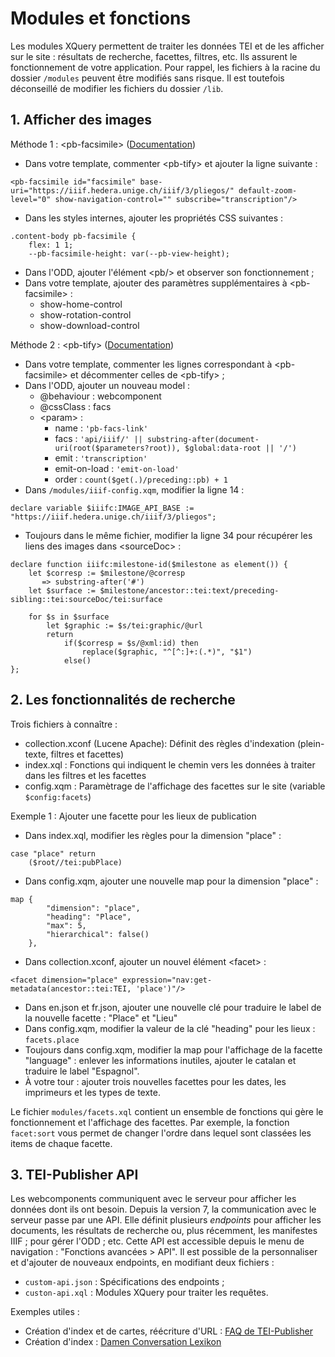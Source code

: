 # Modules et fonctions
Les modules XQuery permettent de traiter les données TEI et de les afficher sur le site : résultats de recherche, facettes, filtres, etc. Ils assurent le fonctionnement de votre application. Pour rappel, les fichiers à la racine du dossier ```/modules``` peuvent être modifiés sans risque. Il est toutefois déconseillé de modifier les fichiers du dossier ```/lib```.

## 1. Afficher des images
Méthode 1 : &lt;pb-facsimile&gt; ([Documentation](https://cdn.tei-publisher.com/@2.23.2/dist/api.html#pb-facsimile.0))

- Dans votre template, commenter &lt;pb-tify&gt; et ajouter la ligne suivante :
```
<pb-facsimile id="facsimile" base-uri="https://iiif.hedera.unige.ch/iiif/3/pliegos/" default-zoom-level="0" show-navigation-control="" subscribe="transcription"/>
```
- Dans les styles internes, ajouter les propriétés CSS suivantes :
```
.content-body pb-facsimile {
    flex: 1 1;
    --pb-facsimile-height: var(--pb-view-height);
```
- Dans l'ODD, ajouter l'élément &lt;pb/&gt; et observer son fonctionnement ;
- Dans votre template, ajouter des paramètres supplémentaires à &lt;pb-facsimile&gt; :
    - show-home-control
    - show-rotation-control
    - show-download-control 

Méthode 2 : &lt;pb-tify&gt; ([Documentation](https://cdn.tei-publisher.com/@2.23.2/dist/api.html#pb-tify.0))

- Dans votre template, commenter les lignes correspondant à &lt;pb-facsimile&gt; et décommenter celles de &lt;pb-tify&gt; ;
- Dans l'ODD, ajouter un nouveau model :
    - @behaviour : webcomponent
    - @cssClass : facs
    - &lt;param&gt; :
        - name : ```'pb-facs-link'```
        - facs : ```'api/iiif/' || substring-after(document-uri(root($parameters?root)), $global:data-root || '/')```
        - emit : ```'transcription'```
        - emit-on-load : ```'emit-on-load'```
        - order : ```count($get(.)/preceding::pb) + 1```
- Dans ```/modules/iiif-config.xqm```, modifier la ligne 14 :
    
```
declare variable $iiifc:IMAGE_API_BASE := "https://iiif.hedera.unige.ch/iiif/3/pliegos";
```

- Toujours dans le même fichier, modifier la ligne 34 pour récupérer les liens des images dans &lt;sourceDoc&gt; :
```
declare function iiifc:milestone-id($milestone as element()) {
    let $corresp := $milestone/@corresp
       => substring-after('#')
    let $surface := $milestone/ancestor::tei:text/preceding-sibling::tei:sourceDoc/tei:surface
    
    for $s in $surface
        let $graphic := $s/tei:graphic/@url
        return
            if($corresp = $s/@xml:id) then
                replace($graphic, "^[^:]+:(.*)", "$1")
            else()
};
```

## 2. Les fonctionnalités de recherche
Trois fichiers à connaître :

- collection.xconf (Lucene Apache): Définit des règles d'indexation (plein-texte, filtres et facettes)
- index.xql : Fonctions qui indiquent le chemin vers les données à traiter dans les filtres et les facettes
- config.xqm : Paramètrage de l'affichage des facettes sur le site (variable ```$config:facets```)

Exemple 1 : Ajouter une facette pour les lieux de publication

- Dans index.xql, modifier les règles pour la dimension "place" :
```
case "place" return
    ($root//tei:pubPlace)
```
- Dans config.xqm, ajouter une nouvelle map pour la dimension "place" :
```
map {
        "dimension": "place",
        "heading": "Place",
        "max": 5,
        "hierarchical": false()
    },
```

- Dans collection.xconf, ajouter un nouvel élément &lt;facet&gt; :
```
<facet dimension="place" expression="nav:get-metadata(ancestor::tei:TEI, 'place')"/>
```

- Dans en.json et fr.json, ajouter une nouvelle clé pour traduire le label de la nouvelle facette : "Place" et "Lieu"
- Dans config.xqm, modifier la valeur de la clé "heading" pour les lieux : ```facets.place```
- Toujours dans config.xqm, modifier la map pour l'affichage de la facette "language" : enlever les informations inutiles, ajouter le catalan et traduire le label "Espagnol".
- À votre tour : ajouter trois nouvelles facettes pour les dates, les imprimeurs et les types de texte.

Le fichier ```modules/facets.xql``` contient un ensemble de fonctions qui gère le fonctionnement et l'affichage des facettes. Par exemple, la fonction ```facet:sort``` vous permet de changer l'ordre dans lequel sont classées les items de chaque facette.

## 3. TEI-Publisher API
Les webcomponents communiquent avec le serveur pour afficher les données dont ils ont besoin. Depuis la version 7, la communication avec le serveur passe par une API. Elle définit plusieurs *endpoints* pour afficher les documents, les résultats de recherche ou, plus récemment, les manifestes IIIF ; pour gérer l'ODD ; etc. Cette API est accessible depuis le menu de navigation : "Fonctions avancées > API". Il est possible de la personnaliser et d'ajouter de nouveaux endpoints, en modifiant deux fichiers :

- ```custom-api.json``` : Spécifications des endpoints ;
- ```custon-api.xql``` : Modules XQuery pour traiter les requêtes.

Exemples utiles :

- Création d'index et de cartes, réécriture d'URL : [FAQ de TEI-Publisher](https://faq.teipublisher.com/api/)
- Création d'index : [Damen Conversation Lexikon](https://github.com/eeditiones/tei-publisher-app/blob/master/modules/custom-api.json)